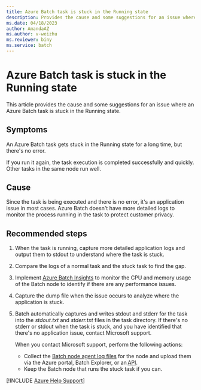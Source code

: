 ```yaml
---
title: Azure Batch task is stuck in the Running state
description: Provides the cause and some suggestions for an issue where an Azure Batch task is stuck in the Running state without any errors.
ms.date: 04/18/2023
author: AmandaAZ
ms.author: v-weizhu
ms.reviewer: biny
ms.service: batch
---
```

# Azure Batch task is stuck in the Running state

This article provides the cause and some suggestions for an issue where an Azure Batch task is stuck in the Running state.

## Symptoms

An Azure Batch task gets stuck in the Running state for a long time, but there's no error.

If you run it again, the task execution is completed successfully and quickly. Other tasks in the same node run well.

## Cause

Since the task is being executed and there is no error, it's an application issue in most cases. Azure Batch doesn't have more detailed logs to monitor the process running in the task to protect customer privacy.

## Recommended steps

1. When the task is running, capture more detailed application logs and output them to stdout to understand where the task is stuck.  

1. Compare the logs of a normal task and the stuck task to find the gap.  

1. Implement [Azure Batch Insights](https://github.com/Azure/batch-insights) to monitor the CPU and memory usage of the Batch node to identify if there are any performance issues.  

1. Capture the dump file when the issue occurs to analyze where the application is stuck.

1. Batch automatically captures and writes stdout and stderr for the task into the *stdout.txt* and *stderr.txt* files in the task directory. If there's no stderr or stdout when the task is stuck, and you have identified that there's no application issue, contact Microsoft support.

    When you contact Microsoft support, perform the following actions:

    - Collect the [Batch node agent log files](/azure/batch/batch-pool-node-error-checking#node-agent-log-files) for the node and upload them via the Azure portal, Batch Explorer, or an [API](/rest/api/batchservice/compute-node/upload-batch-service-logs).
    - Keep the Batch node that runs the stuck task if you can.  

[!INCLUDE [Azure Help Support](../../includes/azure-help-support.md)]
